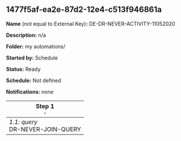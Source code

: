 ## 1477f5af-ea2e-87d2-12e4-c513f946861a

**Name** (not equal to External Key)**:** DE-DR-NEVER-ACTIVITY-11052020

**Description:** n/a

**Folder:** my automations/

**Started by:** Schedule

**Status:** Ready

**Schedule:** Not defined

**Notifications:** _none_


| Step 1<br>_<small>-</small>_ |
| --- |
| _1.1: query_<br>DR-NEVER-JOIN-QUERY |
